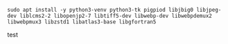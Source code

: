 `sudo apt install -y python3-venv python3-tk pigpiod libjbig0 libjpeg-dev liblcms2-2 libopenjp2-7 libtiff5-dev libwebp-dev libwebpdemux2 libwebpmux3 libzstd1 libatlas3-base libgfortran5`

test